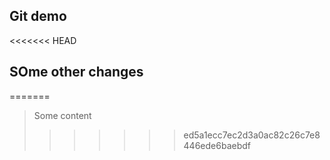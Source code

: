 ## Git demo

<<<<<<< HEAD
## SOme other changes
=======
> Some content
>>>>>>> ed5a1ecc7ec2d3a0ac82c26c7e8446ede6baebdf
